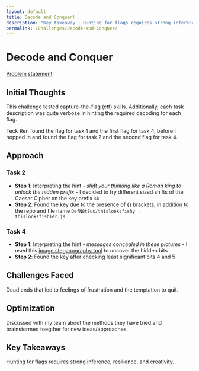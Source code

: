 ```yaml
---
layout: default
title: Decode and Conquer!
description: "Key takeaway : Hunting for flags requires strong inference, resilience, and creativity"
permalink: /Challenges/Decode-and-Conquer/
---
```


# Decode and Conquer

[Problem statement](/Challenges/Decode-and-Conquer/Problem-statement)

## Initial Thoughts

This challenge tested capture-the-flag (ctf) skills. Additionally, each task description was quite verbose in hinting the required decoding for each flag.

Teck Ren found the flag for task 1 and the first flag for task 4, before I hopped in and found the flag for task 2 and the second flag for task 4.

## Approach

### Task 2

- **Step 1**: Interpreting the hint - *shift your thinking like a Roman king to unlock the hidden prefix* - I decided to try different sized shifts of the Caesar Cipher on the key prefix `sk`
- **Step 2**: Found the key due to the presence of {} brackets, in addition to the repo and file name `DefN0tSus/thislooksfishy · thislooksfishier.js`

### Task 4

- **Step 1**: Interpreting the hint - *messages concealed in these pictures* - I used this [image steganography tool](https://incoherency.co.uk/image-steganography/#unhide) to uncover the hidden bits
- **Step 2**: Found the key after checking least significant bits 4 and 5

## Challenges Faced

Dead ends that led to feelings of frustration and the temptation to quit.

## Optimization

Discussed with my team about the methods they have tried and brainstormed toegther for new ideas/approaches.

## Key Takeaways

Hunting for flags requires strong inference, resilience, and creativity.
